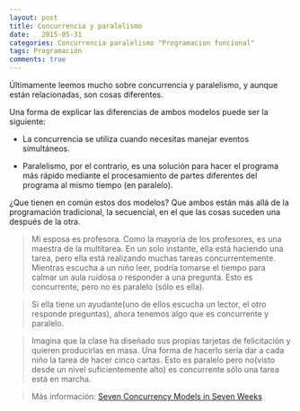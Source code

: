 ```yaml
---
layout: post
title: Concurrencia y paralelismo
date:   2015-05-31
categories: Concurrencia paralelismo "Programacion funcional"
tags: Programación
comments: true
---
```


Últimamente leemos mucho sobre concurrencia y paralelismo, y aunque están relacionadas, son cosas diferentes.

Una forma de explicar las diferencias de ambos modelos puede ser la siguiente:

 - La concurrencia se utiliza cuando necesitas manejar eventos simultáneos.

 - Paralelismo, por el contrario, es una solución para hacer el programa más rápido mediante el procesamiento de partes diferentes del programa al mismo tiempo (en paralelo).

¿Que tienen en común estos dos modelos? Que ambos están más allá de la programación tradicional, la secuencial, en el que las cosas suceden una después de la otra.

> Mi esposa es profesora. Como la mayoría de los profesores, es una maestra de la multitarea. En un solo instante, ella está haciendo una tarea, pero ella está realizando muchas tareas concurrentemente. Mientras escucha a un niño leer, podría tomarse el tiempo para calmar un aula ruidosa o responder a una pregunta. Esto es concurrente, pero no es paralelo (sólo es ella).

> Si ella tiene un ayudante(uno de ellos escucha un lector, el otro responde preguntas), ahora tenemos algo que es concurrente y paralelo.

> Imagina que la clase ha diseñado sus propias tarjetas de felicitación y quieren producirlas en masa. Una forma de hacerlo sería dar a cada niño la tarea de hacer cinco cartas. Esto es paralelo pero no(visto desde un nivel suficientemente alto) es concurrente sólo una tarea está en marcha.

> Más información: [Seven Concurrency Models in Seven Weeks](http://www.amazon.es/Seven-Concurrency-Models-Weeks-Programmers/dp/1937785653)
